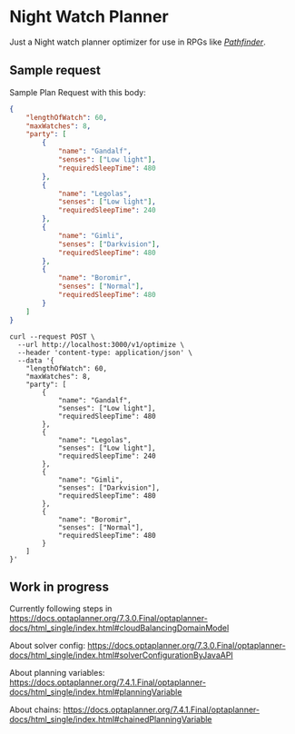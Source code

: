 # Night Watch Planner

Just a Night watch planner optimizer for use in RPGs like _[Pathfinder](http://paizo.com/pathfinder)_.

## Sample request

Sample Plan Request with this body:
```json
{
	"lengthOfWatch": 60,
	"maxWatches": 8,
	"party": [
		{
			"name": "Gandalf",
			"senses": ["Low light"],
			"requiredSleepTime": 480
		},
		{
			"name": "Legolas",
			"senses": ["Low light"],
			"requiredSleepTime": 240
		},
		{
			"name": "Gimli",
			"senses": ["Darkvision"],
			"requiredSleepTime": 480
		},
		{
			"name": "Boromir",
			"senses": ["Normal"],
			"requiredSleepTime": 480
		}
	]
}
```

```
curl --request POST \
  --url http://localhost:3000/v1/optimize \
  --header 'content-type: application/json' \
  --data '{
	"lengthOfWatch": 60,
	"maxWatches": 8,
	"party": [
		{
			"name": "Gandalf",
			"senses": ["Low light"],
			"requiredSleepTime": 480
		},
		{
			"name": "Legolas",
			"senses": ["Low light"],
			"requiredSleepTime": 240
		},
		{
			"name": "Gimli",
			"senses": ["Darkvision"],
			"requiredSleepTime": 480
		},
		{
			"name": "Boromir",
			"senses": ["Normal"],
			"requiredSleepTime": 480
		}
	]
}'
```

## Work in progress
Currently following steps in https://docs.optaplanner.org/7.3.0.Final/optaplanner-docs/html_single/index.html#cloudBalancingDomainModel

About solver config: https://docs.optaplanner.org/7.3.0.Final/optaplanner-docs/html_single/index.html#solverConfigurationByJavaAPI

About planning variables: https://docs.optaplanner.org/7.4.1.Final/optaplanner-docs/html_single/index.html#planningVariable

About chains:  https://docs.optaplanner.org/7.4.1.Final/optaplanner-docs/html_single/index.html#chainedPlanningVariable